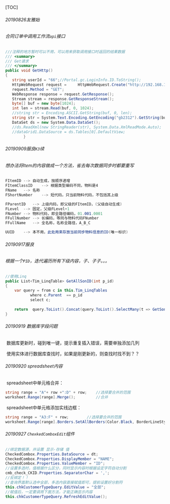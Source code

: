 [TOC]

###### 20190826友雅始

###### 	合同订单中调用工作流`api`接口

```c#
///注释的地方暂时可以不用，可以用来获取调用接口时返回的结果数据
/// <summary>
/// Get请求
/// </summary>
public void GetHttp()
{
   string userId = "66";//Portal.gc.LoginInfo.ID.ToString();
   HttpWebRequest request = 	HttpWebRequest.Create("http://192.168.1.112:8081/contracts/contractsadd?id=" + userId) as HttpWebRequest;
   request.Method = "GET";
   WebResponse response = request.GetResponse();
   Stream stream = response.GetResponseStream();
   byte[] buf = new byte[1024];
   int len = stream.Read(buf, 0, 1024);
   //string str = Encoding.ASCII.GetString(buf, 0, len);
   string str = System.Text.Encoding.GetEncoding("gb2312").GetString(buf);
   DataSet ds = new System.Data.DataSet();
   //ds.ReadXml(new StringReader(str), System.Data.XmlReadMode.Auto);
   //dataGrid1.DataSource = ds.Tables[0].DefaultView;
        }
```



###### 20190909服良`K3`续

###### 	想办法将Item的内容做成一个方法，省去每次数据同步时都要重写

```c#
FItemID	-->	自动生成，按顺序递增
FItemClassID	-->	根据类型编码不同，物料是4
FName	-->	名称
FShortNumber	-->	短代码，只当前物料代码，不包括其上级

FParentID	-->	上级内码，即父级的FItemID，(父级自动生成)
FLevel	-->	固定，父级FLevel+1
FNumber	-->	物料代码，即全路径编码，01.001.0001
FFullNumber	-->	长编码，等同与物料代码FNumber
FFullName	-->	全名称，名称全路径，A_B_C

UUID	-->	本不用，此处用来存放当前同步物料信息的ID(唯一标识)	

```



###### 20190917服良

###### 	根据一个`PID`，迭代遍历所有下级内容，子、子子。。。

```c#
//使用Linq
public List<Tim_LinqTable> GetAllSonID(int p_id)
{
	var query = from c in this.Tim_LinqTables
		   where c.Parent  == p_id
		   select c;
		 
	return  query.ToList().Concat(query.ToList().SelectMany(t => GetSonID(t.Id))).ToList();              
}
```



###### 20190919  数据库字段问题

​	数据库更新时，碰到唯一键，提示重复插入错误，需要单独添加几列

​	使用实体进行数据库查找时，如果是刚更新的，则查找时找不到？？



###### 20190920 spreadsheet内容

​	spreadsheet中单元格合并：

```c#
string range = "A"+ row +":D" + row;	//选择要合并的范围
worksheet.Range[range].Merge(); 		//合并
```

​	spreadsheet中单元格添加实线边框：

```c#
string range = "A3:F" + row;		//选择要合并的范围
worksheet.Range[range].Borders.SetAllBorders(Color.Black, BorderLineStyle.Thin);			//添加边框	
```



###### 20190927 `ChexkedComboxEdit`组件

```c#
//绑定数据源，并设置 显示-存储 值
CheckedCombox.Properties.DataSource = dt;
CheckedCombox.Properties.DisplayMember = "NAME";
CheckedCombox.Properties.ValueMember = "ID";
//设置多选时，值根据什么区分，同时显示内容时根据设定字符自动分割
cmb_check_CKID.Properties.SeparatorChar = ',';
//反绑定！！
//查询界面默认选中全部，多选内容直接赋值即可，提前设置好分割符
this.chkCustomerTypeQuery.EditValue = "全部";
//赋值后，一定要调用下面方法，才能正确显示内容
this.chkCustomerTypeQuery.RefreshEditValue();
```

